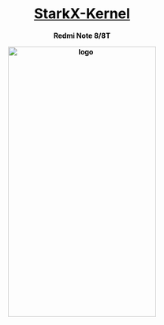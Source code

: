<h1 style="text-align: center;"><span style="text-decoration: underline; color: #000000;"><strong>StarkX-Kernel</strong></span></h1>
<p style="text-align: center;"><span style="color: #000000;"><strong>Redmi Note 8/8T</strong></span></p>
<p style="text-align: center;"><span style="color: #000000;"><strong><img src="https://github.com/redstarksten/redstarksten.github.io/blob/master/logokernel.png?raw=true" alt="logo" width="300" height="548" /></strong></span></p>
